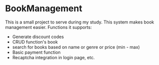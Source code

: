 # BookManagement
This is a small project to serve during my study. This system makes book management easier.
Functions it supports: 
- Generate discount codes
- CRUD function's book 
- search for books based on name or genre or price (min - max)
- Basic payment function
- Recaptcha integration in login page, etc.
